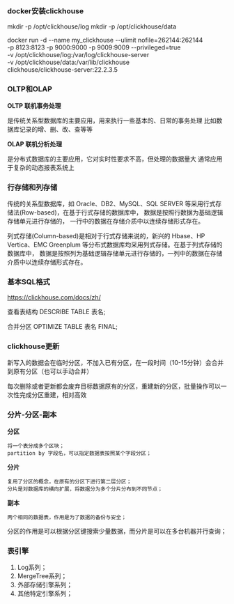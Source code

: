 ### docker安装clickhouse

mkdir -p /opt/clickhouse/log
mkdir -p /opt/clickhouse/data

docker run -d --name my_clickhouse --ulimit nofile=262144:262144 \
-p 8123:8123 -p 9000:9000 -p 9009:9009 --privileged=true \
-v /opt/clickhouse/log:/var/log/clickhouse-server \
-v /opt/clickhouse/data:/var/lib/clickhouse \
clickhouse/clickhouse-server:22.2.3.5

### OLTP和OLAP

**OLTP 联机事务处理**

是传统关系型数据库的主要应用，用来执行一些基本的、日常的事务处理
比如数据库记录的增、删、改、查等等

**OLAP 联机分析处理**

是分布式数据库的主要应用，它对实时性要求不高，但处理的数据量大
通常应用于复杂的动态报表系统上

### 行存储和列存储

传统的关系型数据库，如 Oracle、DB2、MySQL、SQL SERVER 等采用行式存储法(Row-based)，在基于行式存储的数据库中， 数据是按照行数据为基础逻辑存储单元进行存储的， 一行中的数据在存储介质中以连续存储形式存在。

列式存储(Column-based)是相对于行式存储来说的，新兴的 Hbase、HP Vertica、EMC Greenplum 等分布式数据库均采用列式存储。在基于列式存储的数据库中， 数据是按照列为基础逻辑存储单元进行存储的，一列中的数据在存储介质中以连续存储形式存在。

### 基本SQL格式

https://clickhouse.com/docs/zh/

查看表结构 DESCRIBE TABLE 表名;

合并分区 OPTIMIZE TABLE 表名 FINAL;

### clickhouse更新

新写入的数据会在临时分区，不加入已有分区，在一段时间（10-15分钟）会合并到原有分区（也可以手动合并）

每次删除或者更新都会废弃目标数据原有的分区，重建新的分区，批量操作可以一次性完成分区重建，相对高效

### 分片-分区-副本

**分区**
````
将一个表分成多个区块；
partition by 字段名，可以指定数据表按照某个字段分区；
````

**分片**
````
复用了分区的概念，在原有的分区下进行第二层分区；
分片是对数据库的横向扩展，将数据分为多个分片分布到不同节点；
````

**副本**
````
两个相同的数据表，作用是为了数据的备份与安全；
````

分区的作用是可以根据分区键搜索少量数据，而分片是可以在多台机器并行查询；


### 表引擎

1. Log系列；
2. MergeTree系列；
3. 外部存储引擎系列；
4. 其他特定引擎系列；


